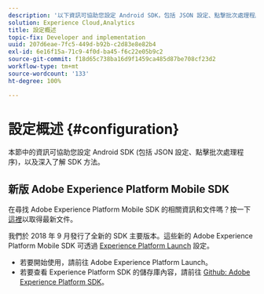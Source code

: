 ```yaml
---
description: '以下資訊可協助您設定 Android SDK，包括 JSON 設定、點撃批次處理程序和 SDK 方法 '
solution: Experience Cloud,Analytics
title: 設定概述
topic-fix: Developer and implementation
uuid: 207d6eae-7fc5-449d-b92b-c2d83e8e82b4
exl-id: 6e16f15a-71c9-4f0d-ba45-f6c22e05b9c2
source-git-commit: f18d65c738ba16d9f1459ca485d87be708cf23d2
workflow-type: tm+mt
source-wordcount: '133'
ht-degree: 100%

---
```


# 設定概述 {#configuration}

本節中的資訊可協助您設定 Android SDK (包括 JSON 設定、點擊批次處理程序)，以及深入了解 SDK 方法。

## 新版 Adobe Experience Platform Mobile SDK

在尋找 Adobe Experience Platform Mobile SDK 的相關資訊和文件嗎？按一下[這裡](https://aep-sdks.gitbook.io/docs/)以取得最新文件。

我們於 2018 年 9 月發行了全新的 SDK 主要版本。這些新的 Adobe Experience Platform Mobile SDK 可透過 [Experience Platform Launch](https://www.adobe.com/tw/experience-platform/launch.html) 設定。

* 若要開始使用，請前往 Adobe Experience Platform Launch。
* 若要查看 Experience Platform SDK 的儲存庫內容，請前往 [Github: Adobe Experience Platform SDK](https://github.com/Adobe-Marketing-Cloud/acp-sdks)。
